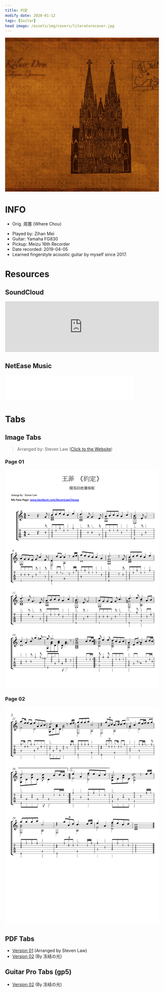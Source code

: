 ```yaml
---
title: 约定
modify date: 2020-01-12
tags: [Guitar]
head image: /assets/img/covers/literaturecover.jpg
---
```


![YuedingCover](../../assets/img/02literature/00guitar/2019-04-05-%E7%BA%A6%E5%AE%9A/coveryueding.jpg)

# INFO
* Orig. 周蕙 (Where Chou)
<!--more-->
* Played by: Zihan Mei
* Guitar: Yamaha FG830
* Pickup: Meizu 16th Recorder
* Date recorded: 2019-04-05
* Learned fingerstyle acoustic guitar by myself since 2017.

# Resources
## SoundCloud
<iframe width="100%" height="166" scrolling="no" frameborder="no" allow="autoplay" src="https://w.soundcloud.com/player/?url=https%3A//api.soundcloud.com/tracks/741231085&color=%23fd746c&auto_play=false&hide_related=false&show_comments=true&show_user=true&show_reposts=false&show_teaser=true"></iframe>

## NetEase Music
<iframe frameborder="no" border="0" marginwidth="0" marginheight="0" width=420 height=86 src="//music.163.com/outchain/player?type=3&id=2060489358&auto=0&height=66"></iframe>

# Tabs
## Image Tabs
> Arranged by: Steven Law ([Click to the Website](https://stevenlawguitar.com))

### Page 01

![TheEndofTheWorld01](../../assets/img/02literature/00guitar/2019-04-05-%E7%BA%A6%E5%AE%9A/%E7%BA%A6%E5%AE%9AbyStevenLawfret.401.jpg)

### Page 02

![TheEndofTheWorld02](../../assets/img/02literature/00guitar/2019-04-05-%E7%BA%A6%E5%AE%9A/%E7%BA%A6%E5%AE%9AbyStevenLawfret.402.jpg)

## PDF Tabs

* [Version 01](/assets/img/02literature/00guitar/2019-04-05-约定/约定byStevenLawfret.4.pdf) (Arranged by Steven Law)
* [Version 02](/assets/img/02literature/00guitar/2019-04-05-约定/约定冻结の光.pdf) (By 冻结の光)

## Guitar Pro Tabs (gp5)

* [Version 02](/assets/img/02literature/00guitar/2019-04-05-约定/约定冻结の光.gp5) (By 冻结の光)
